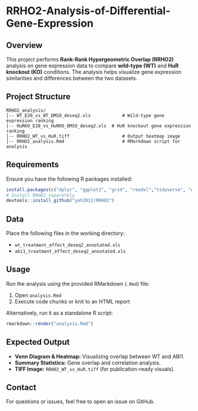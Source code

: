 # RRHO2-Analysis-of-Differential-Gene-Expression

## Overview
This project performs **Rank-Rank Hypergeometric Overlap (RRHO2)** analysis on gene expression data to compare **wild-type (WT)** and **HuR knockout (KO)** conditions. The analysis helps visualize gene expression similarities and differences between the two datasets.

## Project Structure
```
RRHO2_analysis/
│-- WT_E20_vs_WT_DMSO_deseq2.xls            # Wild-type gene expression ranking
│-- HuRKO_E20_vs_HuRKO_DMSO_deseq2.xls  # HuR knockout gene expression ranking
│-- RRHO2_WT_vs_HuR.tiff                    # Output heatmap image
│-- RRHO2_analysis.Rmd                      # RMarkdown script for analysis
```

## Requirements
Ensure you have the following R packages installed:
```r
install.packages(c("dplyr", "ggplot2", "grid", "readxl","tidyverse", "devtools"))
# Install RRHO2 separately
devtools::install_github("yah2012/RRHO2")
```
## Data

Place the following files in the working directory:

- `wt_treatment_effect_deseq2_annotated.xls`
- `abi1_treatment_effect_deseq2_annotated.xls`

## Usage

Run the analysis using the provided RMarkdown (`.Rmd`) file:

1. Open `analysis.Rmd`
2. Execute code chunks or knit to an HTML report

Alternatively, run it as a standalone R script:

```r
rmarkdown::render("analysis.Rmd")
```

## Expected Output
- **Venn Diagram & Heatmap:** Visualizing overlap between WT and ABI1.
- **Summary Statistics:** Gene overlap and correlation analysis.
- **TIFF Image:** `RRHO2_WT_vs_HuR.tiff` (for publication-ready visuals).


## Contact
For questions or issues, feel free to open an issue on GitHub.
